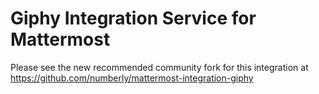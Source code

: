 # Giphy Integration Service for Mattermost

Please see the new recommended community fork for this integration at https://github.com/numberly/mattermost-integration-giphy
